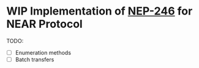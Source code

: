 # WIP Implementation of [NEP-246](https://github.com/near/NEPs/issues/246) for NEAR Protocol

TODO:

- [ ] Enumeration methods
- [ ] Batch transfers
